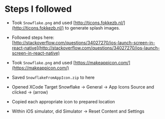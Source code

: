 # Steps I followed

* Took `Snowflake.png` and used
  [http://ticons.fokkezb.nl/](http://ticons.fokkezb.nl/) to generate
  splash images.

* Followed steps here:
  [http://stackoverflow.com/questions/34027270/ios-launch-screen-in-react-native](http://stackoverflow.com/questions/34027270/ios-launch-screen-in-react-native)

* Took `Snowflake.png` and used
  [https://makeappicon.com/](https://makeappicon.com/)

* Saved `SnowflakeFromAppIcon.zip` to here

* Opened XCode Target Snowflake -> General -> App Icons Source and
  clicked -> (arrow)

* Copied each appropriate icon to prepared location

* Within iOS simulator, did Simulator -> Reset Content and Settings
